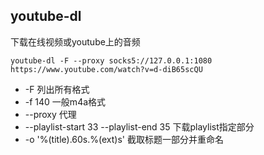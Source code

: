 
## youtube-dl

下载在线视频或youtube上的音频

`youtube-dl -F --proxy socks5://127.0.0.1:1080 https://www.youtube.com/watch?v=d-diB65scQU`

- -F 列出所有格式
- -f 140 一般m4a格式
- --proxy 代理
- --playlist-start 33 --playlist-end 35 下载playlist指定部分
-  -o '%(title).60s.%(ext)s' 截取标题一部分并重命名